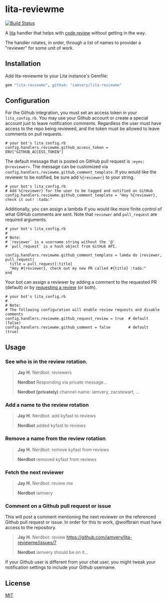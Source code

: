 # lita-reviewme
[![Build Status](https://travis-ci.org/iamvery/lita-reviewme.svg?branch=master)](https://travis-ci.org/iamvery/lita-reviewme)

A [lita](https://www.lita.io/) handler that helps with [code review](http://en.wikipedia.org/wiki/Code_review)
without getting in the way.

The handler rotates, in order, through a list of names to provider a "reviewer"
for some unit of work.

## Installation

Add lita-reviewme to your Lita instance's Gemfile:

``` ruby
gem "lita-reviewme", github: "iamvery/lita-reviewme"
```

## Configuration

For the Github integration, you must set an access token in your `lita_config.rb`.
You may use your Github account or create a special account just to leave notification comments.
Regardless the user must have access to the repo being reviewed, and the token must be allowed to leave comments on pull requests.

```
# your bot's lita_config.rb
config.handlers.reviewme.github_access_token = ENV["GITHUB_ACCESS_TOKEN"]
```

The default message that is posted on GitHub pull request is `:eyes: @<reviewer>`.
The message can be customized via `config.handlers.reviewme.github_comment_template`.
If you would like the reviewer to be notified, be sure add `%{reviewer}` to your string.

```
# your bot's lita_config.rb
# Add %{reviewer} for the user to be tagged and notified on GitHub
config.handlers.reviewme.github_comment_template = "Hey %{reviewer}, check it out! :tada:"
```

Additionally, you can assign a lambda if you would like more finite control of what GitHub comments are sent.
Note that `reviewer` and `pull_request` are required arguments.

```
# your bot's lita_config.rb
#
# Note:
# `reviewer` is a username string without the '@'
# `pull_request` is a hash object from GitHub API.

config.handlers.reviewme.github_comment_template = lamda do |reviewer, pull_request|
  title = pull_request[:title]
  "Hey #{reviewer}, check out my new PR called #{title} :tada:"
end
```

Your bot can assign a reviewer by adding a comment to the requested PR (default) or by [requesting a review](https://github.com/blog/2291-introducing-review-requests) (or both).

```
# your bot's lita_config.rb
#
# Note:
# The following configuration will enable review requests and disable comments
config.handlers.reviewme.github_request_review = true  # default (false)
config.handlers.reviewme.github_comment = false        # default (true)
```

## Usage

### See who is in the review rotation.

> **Jay H.** Nerdbot: reviewers
>
> **Nerdbot** Responding via private message...
>
> **Nerdbot (privately)** channel-name: iamvery, zacstewart, ...

### Add a name to the review rotation

> **Jay H.** Nerdbot: add kyfast to reviews
>
> **Nerdbot** added kyfast to reviews

### Remove a name from the review rotation

> **Jay H.** Nerdbot: remove kyfast from reviews
>
> **Nerdbot** removed kyfast from reviews

### Fetch the next reviewer

> **Jay H.** Nerdbot: review me
>
> **Nerdbot** iamvery

### Comment on a Github pull request or issue
This will post a comment mentioning the next reviewer on the referenced Github
pull request or issue. In order for this to work, @wolfbrain must have access
to the repository.

> **Jay H.** Nerdbot: review https://github.com/iamvery/lita-reviewme/issues/7
>
> **Nerdbot** iamvery should be on it...

If your Github user is different from your chat user, you might tweak your notification settings to include your Github username.

## License

[MIT](http://opensource.org/licenses/MIT)
